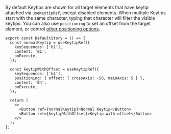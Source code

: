 By default Keytips are shown for all target elements that have keytip attached via
`useKeytipRef`, except disabled elements.
When multiple Keytips start with the same character, typing that character will filter the visible keytips.
You can also use `positioning` to set an offset from the target element, or control [other positioning options](https://react.fluentui.dev/?path=/docs/concepts-developer-positioning-components--docs).

```tsx
export const DefaultStory = () => {
  const normalKeytip = useKeytipRef({
    keySequences: ['b1'],
    content: 'B1',
    onExecute,
  });

  const keytipWithOffset = useKeytipRef({
    keySequences: ['b4'],
    positioning: { offset: { crossAxis: -50, mainAxis: 5 } },
    content: 'B4',
    onExecute,
  });

  return (
    <>
      <Button ref={normalKeytip}>Normal Keytip</Button>
      <Button ref={keytipWithOffset}>Keytip with offset</Button>
    </>
  );
};
```
